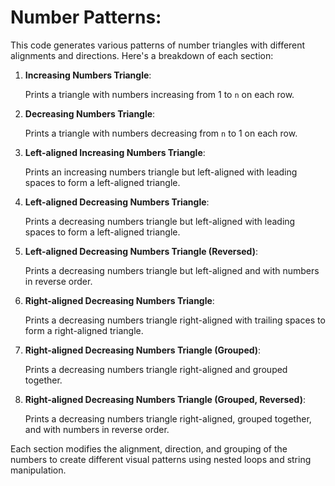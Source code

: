 # Number Patterns:

This code generates various patterns of number triangles with different alignments and directions. Here's a breakdown of each section:

1. **Increasing Numbers Triangle**:

   Prints a triangle with numbers increasing from 1 to `n` on each row.

3. **Decreasing Numbers Triangle**:

   Prints a triangle with numbers decreasing from `n` to 1 on each row.

5. **Left-aligned Increasing Numbers Triangle**:

   Prints an increasing numbers triangle but left-aligned with leading spaces to form a left-aligned triangle.

7. **Left-aligned Decreasing Numbers Triangle**:

   Prints a decreasing numbers triangle but left-aligned with leading spaces to form a left-aligned triangle.

9. **Left-aligned Decreasing Numbers Triangle (Reversed)**:

   Prints a decreasing numbers triangle but left-aligned and with numbers in reverse order.

11. **Right-aligned Decreasing Numbers Triangle**:

    Prints a decreasing numbers triangle right-aligned with trailing spaces to form a right-aligned triangle.

13. **Right-aligned Decreasing Numbers Triangle (Grouped)**:

    Prints a decreasing numbers triangle right-aligned and grouped together.

15. **Right-aligned Decreasing Numbers Triangle (Grouped, Reversed)**:

    Prints a decreasing numbers triangle right-aligned, grouped together, and with numbers in reverse order.

Each section modifies the alignment, direction, and grouping of the numbers to create different visual patterns using nested loops and string manipulation.
